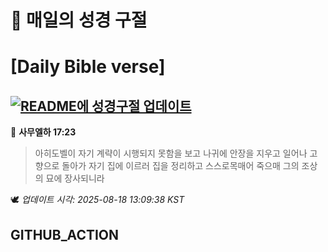 # 🙏 매일의 성경 구절
# [Daily Bible verse]
## [![README에 성경구절 업데이트](https://github.com/DONGSUKA/first_test/actions/workflows/update-readme-bible.yml/badge.svg)](https://github.com/DONGSUKA/first_test/actions/workflows/update-readme-bible.yml)
<!-- START_BIBLE_VERSE -->
📖 **사무엘하 17:23**
> 아히도벨이 자기 계략이 시행되지 못함을 보고 나귀에 안장을 지우고 일어나 고향으로 돌아가 자기 집에 이르러 집을 정리하고 스스로목매어 죽으매 그의 조상의 묘에 장사되니라

🕊️ _업데이트 시각: 2025-08-18 13:09:38 KST_
  <!-- END_BIBLE_VERSE -->
## GITHUB_ACTION
